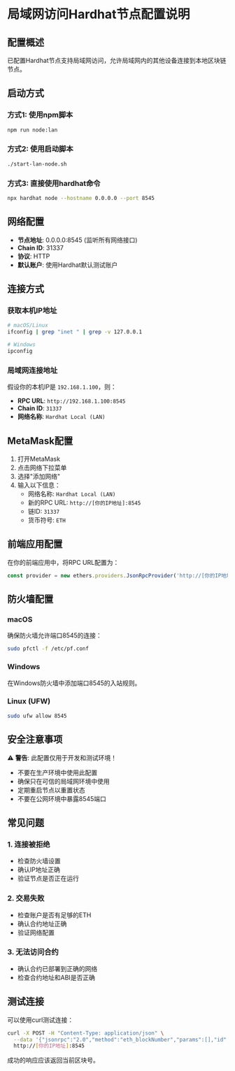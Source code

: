 # 局域网访问Hardhat节点配置说明

## 配置概述

已配置Hardhat节点支持局域网访问，允许局域网内的其他设备连接到本地区块链节点。

## 启动方式

### 方式1: 使用npm脚本
```bash
npm run node:lan
```

### 方式2: 使用启动脚本
```bash
./start-lan-node.sh
```

### 方式3: 直接使用hardhat命令
```bash
npx hardhat node --hostname 0.0.0.0 --port 8545
```

## 网络配置

- **节点地址**: 0.0.0.0:8545 (监听所有网络接口)
- **Chain ID**: 31337
- **协议**: HTTP
- **默认账户**: 使用Hardhat默认测试账户

## 连接方式

### 获取本机IP地址
```bash
# macOS/Linux
ifconfig | grep "inet " | grep -v 127.0.0.1

# Windows
ipconfig
```

### 局域网连接地址
假设你的本机IP是 `192.168.1.100`，则：
- **RPC URL**: `http://192.168.1.100:8545`
- **Chain ID**: `31337`
- **网络名称**: `Hardhat Local (LAN)`

## MetaMask配置

1. 打开MetaMask
2. 点击网络下拉菜单
3. 选择"添加网络"
4. 输入以下信息：
   - 网络名称: `Hardhat Local (LAN)`
   - 新的RPC URL: `http://[你的IP地址]:8545`
   - 链ID: `31337`
   - 货币符号: `ETH`

## 前端应用配置

在你的前端应用中，将RPC URL配置为：
```javascript
const provider = new ethers.providers.JsonRpcProvider('http://[你的IP地址]:8545');
```

## 防火墙配置

### macOS
确保防火墙允许端口8545的连接：
```bash
sudo pfctl -f /etc/pf.conf
```

### Windows
在Windows防火墙中添加端口8545的入站规则。

### Linux (UFW)
```bash
sudo ufw allow 8545
```

## 安全注意事项

⚠️ **警告**: 此配置仅用于开发和测试环境！

- 不要在生产环境中使用此配置
- 确保只在可信的局域网环境中使用
- 定期重启节点以重置状态
- 不要在公网环境中暴露8545端口

## 常见问题

### 1. 连接被拒绝
- 检查防火墙设置
- 确认IP地址正确
- 验证节点是否正在运行

### 2. 交易失败
- 检查账户是否有足够的ETH
- 确认合约地址正确
- 验证网络配置

### 3. 无法访问合约
- 确认合约已部署到正确的网络
- 检查合约地址和ABI是否正确

## 测试连接

可以使用curl测试连接：
```bash
curl -X POST -H "Content-Type: application/json" \
  --data '{"jsonrpc":"2.0","method":"eth_blockNumber","params":[],"id":1}' \
  http://[你的IP地址]:8545
```

成功的响应应该返回当前区块号。
